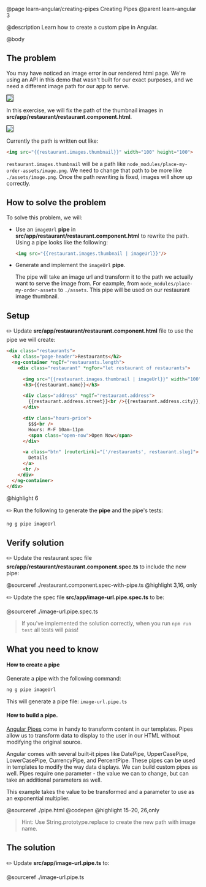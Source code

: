 @page learn-angular/creating-pipes Creating Pipes
@parent learn-angular 3

@description Learn how to create a custom pipe in Angular.

@body

## The problem

You may have noticed an image error in our rendered html page. We're using an API in this demo that wasn't built for our exact purposes, and we need a different image path for our app to serve.

<img src="../static/img/angular/3-creating-components/restaurant-component.png"
  style="border: solid 1px black; max-width: 320px;"/>

In this exercise, we will fix the path of the thumbnail images in __src/app/restaurant/restaurant.component.html__.

<img src="../static/img/angular/3b-creating-pipes/restaurant-thumbnails.png"
  style="border: solid 1px black; max-width: 320px;"/>

Currently the path is written out like:

```html
<img src="{{restaurant.images.thumbnail}}" width="100" height="100">
```

`restaurant.images.thumbnail` will be a path like `node_modules/place-my-order-assets/image.png`.  We need to change that path to be more like `./assets/image.png`. Once
the path rewriting is fixed, images will show up correctly.

## How to solve the problem

To solve this problem, we will:

- Use an `imageUrl` __pipe__ in __src/app/restaurant/restaurant.component.html__ to rewrite the path.  Using a pipe looks like the following:
  ```html
  <img src="{{restaurant.images.thumbnail | imageUrl}}"/>
  ```
- Generate and implement the `imageUrl` __pipe__.

  The pipe will take an image url and transform it to the path we actually want to serve the image from. For eaxmple, from `node_modules/place-my-order-assets` to `./assets`.  This pipe will be used on our restaurant image thumbnail.

## Setup

✏️ Update __src/app/restaurant/restaurant.component.html__ file to use the pipe we will create:

```html
<div class="restaurants">
  <h2 class="page-header">Restaurants</h2>
  <ng-container *ngIf="restaurants.length">
    <div class="restaurant" *ngFor="let restaurant of restaurants">

      <img src="{{restaurant.images.thumbnail | imageUrl}}" width="100" height="100">
      <h3>{{restaurant.name}}</h3>

      <div class="address" *ngIf="restaurant.address">
        {{restaurant.address.street}}<br />{{restaurant.address.city}}, {{restaurant.address.state}} {{restaurant.address.zip}}
      </div>

      <div class="hours-price">
        $$$<br />
        Hours: M-F 10am-11pm
        <span class="open-now">Open Now</span>
      </div>

      <a class="btn" [routerLink]="['/restaurants', restaurant.slug]">
        Details
      </a>
      <br />
    </div>
  </ng-container>
</div>
```
@highlight 6

✏️ Run the following to generate the __pipe__ and the pipe's tests:

```bash
ng g pipe imageUrl
```

## Verify solution

✏️ Update the restaurant spec file __src/app/restaurant/restaurant.component.spec.ts__ to include the new pipe:

@sourceref ./restaurant.component.spec-with-pipe.ts
@highlight 3,16, only

✏️ Update the spec file  __src/app/image-url.pipe.spec.ts__ to be:

@sourceref ./image-url.pipe.spec.ts


> If you've implemented the solution correctly, when you run `npm run test` all tests will pass!


## What you need to know

#### How to create a pipe

Generate a pipe with the following command:

```bash
ng g pipe imageUrl
```

This will generate a pipe file: `image-url.pipe.ts`

#### How to build a pipe.

<a href="https://angular.io/guide/pipes" target="\_blank">Angular Pipes</a> come in handy to transform content in our templates. Pipes allow us to transform data to display to the user in our HTML without modifying the original source.  

Angular comes with several built-it pipes like DatePipe, UpperCasePipe, LowerCasePipe, CurrencyPipe, and PercentPipe. These pipes can be used in templates to modify the way data displays. We can build custom pipes as well. Pipes require one parameter - the value we can to change, but can take an additional parameters as well.

This example takes the value to be transformed and a parameter to use as an exponential multiplier.

@sourceref ./pipe.html
@codepen
@highlight 15-20, 26,only

> Hint: Use String.prototype.replace to create the new path with image name.


## The solution

✏️ Update __src/app/image-url.pipe.ts__ to:

@sourceref ./image-url.pipe.ts
